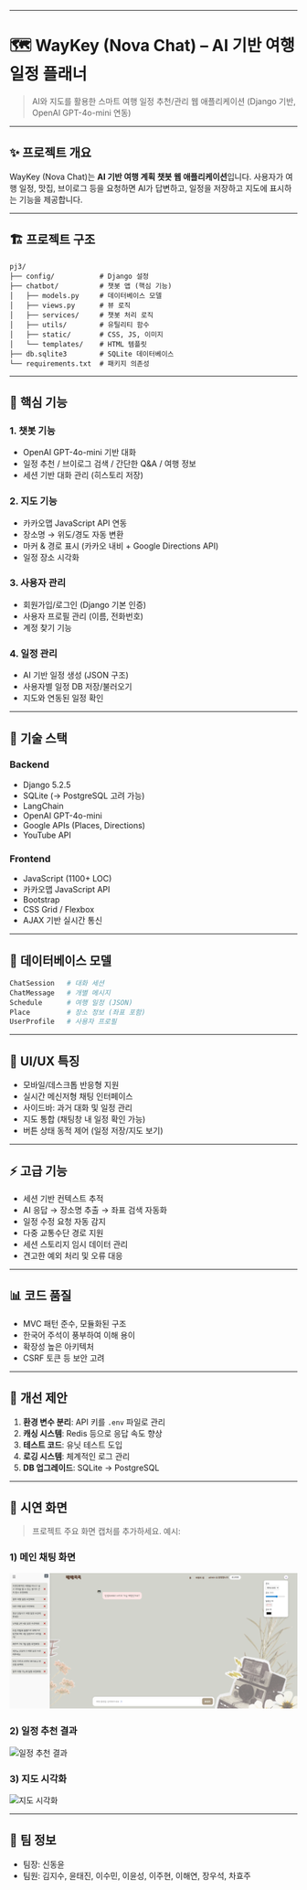 

---

# 🗺️ WayKey (Nova Chat) – AI 기반 여행 일정 플래너

> AI와 지도를 활용한 스마트 여행 일정 추천/관리 웹 애플리케이션
> (Django 기반, OpenAI GPT-4o-mini 연동)

---

## ✨ 프로젝트 개요

WayKey (Nova Chat)는 **AI 기반 여행 계획 챗봇 웹 애플리케이션**입니다.
사용자가 여행 일정, 맛집, 브이로그 등을 요청하면 AI가 답변하고,
일정을 저장하고 지도에 표시하는 기능을 제공합니다.

---

## 🏗️ 프로젝트 구조

```
pj3/
├── config/           # Django 설정
├── chatbot/          # 챗봇 앱 (핵심 기능)
│   ├── models.py     # 데이터베이스 모델
│   ├── views.py      # 뷰 로직
│   ├── services/     # 챗봇 처리 로직
│   ├── utils/        # 유틸리티 함수
│   ├── static/       # CSS, JS, 이미지
│   └── templates/    # HTML 템플릿
├── db.sqlite3        # SQLite 데이터베이스
└── requirements.txt  # 패키지 의존성
```

---

## 🤖 핵심 기능

### 1. **챗봇 기능**

* OpenAI GPT-4o-mini 기반 대화
* 일정 추천 / 브이로그 검색 / 간단한 Q\&A / 여행 정보
* 세션 기반 대화 관리 (히스토리 저장)

### 2. **지도 기능**

* 카카오맵 JavaScript API 연동
* 장소명 → 위도/경도 자동 변환
* 마커 & 경로 표시 (카카오 내비 + Google Directions API)
* 일정 장소 시각화

### 3. **사용자 관리**

* 회원가입/로그인 (Django 기본 인증)
* 사용자 프로필 관리 (이름, 전화번호)
* 계정 찾기 기능

### 4. **일정 관리**

* AI 기반 일정 생성 (JSON 구조)
* 사용자별 일정 DB 저장/불러오기
* 지도와 연동된 일정 확인

---

## 🔧 기술 스택

### Backend

* Django 5.2.5
* SQLite (→ PostgreSQL 고려 가능)
* LangChain
* OpenAI GPT-4o-mini
* Google APIs (Places, Directions)
* YouTube API

### Frontend

* JavaScript (1100+ LOC)
* 카카오맵 JavaScript API
* Bootstrap
* CSS Grid / Flexbox
* AJAX 기반 실시간 통신

---

## 💾 데이터베이스 모델

```python
ChatSession   # 대화 세션
ChatMessage   # 개별 메시지
Schedule      # 여행 일정 (JSON)
Place         # 장소 정보 (좌표 포함)
UserProfile   # 사용자 프로필
```

---

## 🎨 UI/UX 특징

* 모바일/데스크톱 반응형 지원
* 실시간 메신저형 채팅 인터페이스
* 사이드바: 과거 대화 및 일정 관리
* 지도 통합 (채팅창 내 일정 확인 가능)
* 버튼 상태 동적 제어 (일정 저장/지도 보기)

---

## ⚡ 고급 기능

* 세션 기반 컨텍스트 추적
* AI 응답 → 장소명 추출 → 좌표 검색 자동화
* 일정 수정 요청 자동 감지
* 다중 교통수단 경로 지원
* 세션 스토리지 임시 데이터 관리
* 견고한 예외 처리 및 오류 대응

---

## 📊 코드 품질

* MVC 패턴 준수, 모듈화된 구조
* 한국어 주석이 풍부하여 이해 용이
* 확장성 높은 아키텍처
* CSRF 토큰 등 보안 고려

---

## 🚀 개선 제안

1. **환경 변수 분리**: API 키를 `.env` 파일로 관리
2. **캐싱 시스템**: Redis 등으로 응답 속도 향상
3. **테스트 코드**: 유닛 테스트 도입
4. **로깅 시스템**: 체계적인 로그 관리
5. **DB 업그레이드**: SQLite → PostgreSQL

---

## 📸 시연 화면

> 프로젝트 주요 화면 캡처를 추가하세요.
> 예시:

### 1) 메인 채팅 화면

![메인 채팅 화면](./screenshots/chat_main.png)

### 2) 일정 추천 결과

![일정 추천 결과](./screenshots/schedule_result.png)

### 3) 지도 시각화

![지도 시각화](./screenshots/map_view.png)

---

## 👥 팀 정보

* 팀장: 신동윤
* 팀원: 김지수, 윤태진, 이수민, 이윤성, 이주현, 이해연, 장우석, 차효주
